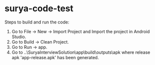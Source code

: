 # surya-code-test

Steps to build and run the code:

1. Go to File -> New -> Import Project and Import the project in Android Studio.
2. Go to Build -> Clean Project.
3. Go to Run -> app. 
4. Go to ..\SuryaInterviewSolution\app\build\outputs\apk where release apk 'app-release.apk' has been generated.
